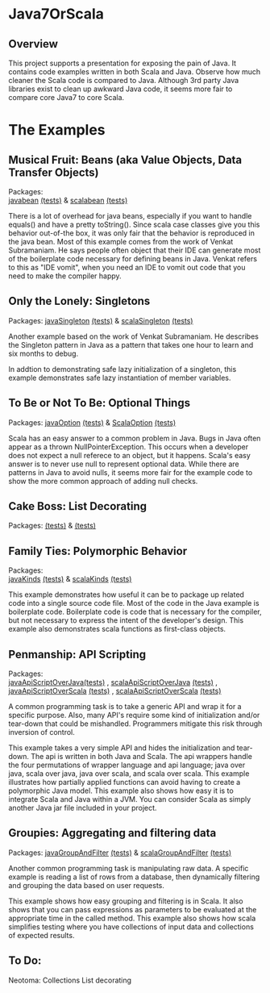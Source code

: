 Java7OrScala
============

Overview
--------
This project supports a presentation for exposing the pain of Java.  It contains code examples written in both Scala and Java.  Observe how much cleaner the Scala code is compared to Java.  Although 3rd party Java libraries exist to clean up awkward Java code, it seems more fair to compare core Java7 to core Scala.


The Examples
============

Musical Fruit:  Beans (aka Value Objects, Data Transfer Objects)
----------------------------------------------------------------

Packages:  
[javabean](https://github.com/tflander/Java7OrScala/tree/master/src/main/java/javabean)
[(tests)](https://github.com/tflander/Java7OrScala/tree/master/src/test/java/javabean)
& [scalabean](https://github.com/tflander/Java7OrScala/tree/master/src/main/scala/scalabean)
[(tests)](https://github.com/tflander/Java7OrScala/tree/master/src/test/scala/scalabean)


There is a lot of overhead for java beans, especially if you want to handle equals() and have a pretty toString().  Since scala case classes give you this behavior out-of-the box, it was only fair that the behavior is reproduced in the java bean.  Most of this example comes from the work of Venkat Subramaniam.  He says people often object that their IDE can generate most of the boilerplate code necessary for defining beans in Java.  Venkat refers to this as "IDE vomit", when you need an IDE to vomit out code that you need to make the compiler happy.

Only the Lonely:  Singletons
----------------------------

Packages:  [javaSingleton](https://github.com/tflander/Java7OrScala/tree/master/src/main/java/javaSingleton)
[(tests)](https://github.com/tflander/Java7OrScala/tree/master/src/test/java/javaSingleton)
& [scalaSingleton](https://github.com/tflander/Java7OrScala/tree/master/src/main/scala/scalaSingleton)
[(tests)](https://github.com/tflander/Java7OrScala/tree/master/src/test/scala/scalaSingleton)

Another example based on the work of Venkat Subramaniam.  He describes the Singleton pattern in Java as a pattern that takes one hour to learn and six months to debug.

In addtion to demonstrating safe lazy initialization of a singleton, this example demonstrates safe lazy instantiation of member variables.

To Be or Not To Be: Optional Things
-------------------------------------

Packages:  [javaOption](https://github.com/tflander/Java7OrScala/tree/master/src/main/java/javaOption) 
[(tests)](https://github.com/tflander/Java7OrScala/tree/master/src/test/java/javaOption)
& [ScalaOption](https://github.com/tflander/Java7OrScala/tree/master/src/main/scala/scalaOption)
[(tests)](https://github.com/tflander/Java7OrScala/tree/master/src/test/scala/scalaOption)

Scala has an easy answer to a common problem in Java.  Bugs in Java often appear as a thrown NullPointerException.  This occurs when a developer does not expect a null referece to an object, but it happens.  Scala's easy answer is to never use null to represent optional data.  While there are patterns in Java to avoid nulls, it seems more fair for the example code to show the more common approach of adding null checks.

Cake Boss: List Decorating
--------------------------
Packages:[]()
[(tests)]()
&
[]()
[(tests)]()


Family Ties: Polymorphic Behavior
-----------------------------------

Packages:  
[javaKinds](https://github.com/tflander/Java7OrScala/tree/master/src/main/java/javaKinds) 
[(tests)](https://github.com/tflander/Java7OrScala/tree/master/src/test/java/javaKinds)
& [scalaKinds](https://github.com/tflander/Java7OrScala/tree/master/src/main/scala/scalaKinds)
[(tests)](https://github.com/tflander/Java7OrScala/tree/master/src/test/scala/scalaKinds)

This example demonstrates how useful it can be to package up related code into a single source code file.  Most of the code in the Java example is boilerplate code.  Boilerplate code is code that is necessary for the compiler, but not necessary to express the intent of the developer's design.  This example also demonstrates scala functions as first-class objects.

Penmanship: API Scripting
-------------------------

Packages:  
[javaApiScriptOverJava](https://github.com/tflander/Java7OrScala/tree/master/src/main/java/javaApiScriptOverJava)[(tests)](https://github.com/tflander/Java7OrScala/tree/master/src/test/java/javaApiScript)
, 
[scalaApiScriptOverJava](https://github.com/tflander/Java7OrScala/tree/master/src/main/scala/scalaApiScriptOverJava)
[(tests)](https://github.com/tflander/Java7OrScala/tree/master/src/test/scala/scalaApiScript)
, 
[javaApiScriptOverScala](https://github.com/tflander/Java7OrScala/tree/master/src/main/java/javaApiScriptOverScala)
[(tests)](https://github.com/tflander/Java7OrScala/tree/master/src/test/java/javaApiScript)
, 
[scalaApiScriptOverScala](https://github.com/tflander/Java7OrScala/tree/master/src/main/scala/scalaApiScriptOverScala)
[(tests)](https://github.com/tflander/Java7OrScala/tree/master/src/test/scala/scalaApiScript)

A common programming task is to take a generic API and wrap it for a specific purpose.  Also, many API's require some kind of initialization and/or tear-down that could be mishandled.  Programmers mitigate this risk through inversion of control.  

This example takes a very simple API and hides the initialization and tear-down.  The api is written in both Java and Scala.  The api wrappers handle the four permutations of wrapper language and api language; java over java, scala over java, java over scala, and scala over scala.  This example illustrates how partially applied functions can avoid having to create a polymorphic Java model.  This example also shows how easy it is to integrate Scala and Java within a JVM.  You can consider Scala as simply another Java jar file included in your project.

Groupies:  Aggregating and filtering data
-----------------------------------------

Packages:  [javaGroupAndFilter](https://github.com/tflander/Java7OrScala/tree/master/src/main/java/javaGroupAndFilter)
[(tests)](https://github.com/tflander/Java7OrScala/tree/master/src/test/java/javaGroupAndFilter)
&
[scalaGroupAndFilter](https://github.com/tflander/Java7OrScala/tree/master/src/main/scala/scalaGroupAndFilter)
[(tests)](https://github.com/tflander/Java7OrScala/tree/master/src/test/scala/scalaGroupAndFilter)

Another common programming task is manipulating raw data.  A specific example is reading a list of rows from a database, then dynamically filtering and grouping the data based on user requests.

This example shows how easy grouping and filtering is in Scala.  It also shows that you can pass expressions as parameters to be evaluated at the appropriate time in the called method.  This example also shows how scala simplifies testing where you have collections of input data and collections of expected results.

To Do:
------
  Neotoma: Collections
  List decorating  


